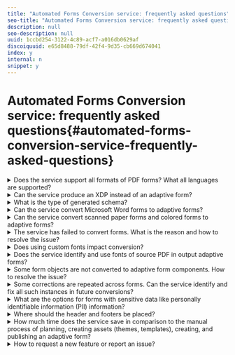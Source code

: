 ```yaml
---
title: "Automated Forms Conversion service: frequently asked questions"
seo-title: "Automated Forms Conversion service: frequently asked questions"
description: null
seo-description: null
uuid: 1ccbd254-3122-4c89-acf7-a016db0629af
discoiquuid: e65d8488-79df-42f4-9d35-cb669d674041
index: y
internal: n
snippet: y
---
```


# Automated Forms Conversion service: frequently asked questions{#automated-forms-conversion-service-frequently-asked-questions}

<details> 
 <summary>Does the service support all formats of PDF forms? What all languages are supported?</summary> 
 <ul> 
  <li>The service can convert non-interactive PDF forms into adaptive forms. It has limited support for AcroForms and XFA-based PDF forms. The service does not support scanned forms.<br /> </li> 
  <li>The service converts only English-languag forms to adaptive forms. You can translate converted adaptive forms to another language using <a href="https://chl-author-preview.corp.adobe.com/content/help/en/experience-manager/6-4/forms/using/using-aem-translation-workflow-to-localize-adaptive-forms.html">AEM translation workflow</a>.</li> 
 </ul> 
 <p>We are regularly adding support for other source types. Keep the <a href="../../../forms/using/wip/aem-forms-automated-forms-conversion-service-beta.md">What’s supported</a> section on your watchlist for a regular update on newly added features and capabilities.</p> 
</details>

<details> 
 <summary>Can the service produce an XDP instead of an adaptive form? </summary> 
 <p>The service does not produce an XDP output for the time being. We are regularly adding features and to the service. Keep the <a href="../../../forms/using/wip/aem-forms-automated-forms-conversion-service-beta.md">What’s supported</a> section on your watchlist for a regular update on newly added features and capabilities.</p> 
</details>

<details> 
 <summary>What is the type of generated schema?</summary> 
 <p>The service generates JSON schema.</p> 
</details>

<details> 
 <summary>Can the service convert Microsoft Word forms to adaptive forms? </summary> 
 <p>No, the service does not convert Microsoft Word forms to adaptive forms. You can save a Microsoft Word forms as PDF and convert the PDF to an adaptive form.</p> 
</details>

<details> 
 <summary>Can the service convert scanned paper forms and colored forms to adaptive forms?</summary> 
 <p>The service can convert non-interactive PDF forms to adaptive forms. It has limited support for AcroForms and XFA-based PDF forms. Scanned forms and colored forms are not supported for the time being. We are regularly adding features and to the service. Keep the <a href="../../../forms/using/wip/aem-forms-automated-forms-conversion-service-beta.md">What’s supported</a> section on your watchlist for a regular update on newly added features and capabilities.</p> 
</details>

<details> 
 <summary>The service has failed to convert forms. What is the reason and how to resolve the issue?</summary> 
 <p>The most common reasons for the service to fail are:</p> 
 <ul> 
  <li>Secured PDF forms are provided for the conversion. Do not use password protected, Document Security protected, or any other protected PDF forms for conversion.</li> 
  <li>Internet connection is interrupted. Ensure that you are connected to the internet during the conversion.</li> 
  <li>Service URL is not provided or provided service URL is incorrect. Specify correct service URL in the cloud configuration.</li> 
 </ul> 
</details>

<details> 
 <summary>Does using custom fonts impact conversion?</summary> 
 <p>When a non-interactive PDF form is converted to an adaptive form, to improve the quality of conversion, the fonts are embedded in the PDF form. The support for embedding fonts is restricted to non-interactive PDF forms. To optimize the conversion of AcroForm and XFA-based PDF forms, fallback fonts are used.</p> 
 <p>Only forms available in the custom fonts directory listed in the <strong><span class="uicontrol">Customer fonts directory</span></strong> field of the <strong><span class="uicontrol">CQ-DAM-Handler-Gibson Font Manager Service</span></strong> configuration are embedded in non-interactive PDF form.</p> 
 <p> </p> 
</details>

<details> 
 <summary>Does the service identify and use fonts of source PDF in output adaptive forms?</summary> 
 <p>Adaptive forms use <a href="../../../forms/using/themes.md">themes to style a form</a>. The service uses the fonts and font styles specified in the theme applied during the conversion. You can change fonts and font styles of the theme to provide a distinct look and feel to the fonts of an adaptive form.</p> 
</details>

<details> 
 <summary>Some form objects are not converted to adaptive form components. How to resolve the issue?</summary> 
 <p>Automated Forms Conversion service is trained on a large set of forms. However, there are some fields and styles in PDF forms which are easily visible to the human eye but difficult to understand for the service. The service can fail to identify such fields. You can use the <a href="../../../forms/using/wip/review-correct-ui-edited.md" target="_blank">Review and Correct</a> editor to help identify missing or incorrectly identified fields. For example, if a choice group is identified as a panel or a text box is not identified. You can use the Review and Correct editor make improvements and regenerate the adaptive form to get an output closer to the desired experience.</p> 
</details>

<details> 
 <summary>Some corrections are repeated across forms. Can the service identify and fix all such instances in future conversions? </summary> 
 <ul> 
  <li>You can share such patterns with Adobe and opt in to the program where you share your forms with Adobe to improve the accuracy of the service. Once you provide the permission, the service is trained on your forms and patterns. It helps improve the accuracy and fix patterns in future conversions.</li> 
  <li>You can also use meta-model to map the form objects to adaptive form component of your choice and pre-configure validations, rules, data patterns, help text, and accessibility properties for the components. All the specified properties are applied during the conversion. For example, one set of your forms provide combo box to select a hospital and other set provides radio buttons to select a hospital. You can use meta-model to decide, after the conversion, all hospital fields are represented as drop-down list component in the adaptive form.</li> 
 </ul> 
</details>

<details> 
 <summary>What are the options for forms with sensitive data like personally identifiable information (PII) information?</summary> 
 <p>The service supports only blank or unfilled forms. Do not upload filled forms or forms with personally identifiable information (PII) .<br /> </p> 
</details>

<details> 
 <summary>Where should the header and footers be placed?</summary> 
 <p>Place header and footer in adaptive forms template. If your form has header and footer, the service detects and replaces these header and footer during the conversion with header and footer available in adaptive form template. If any extra header or footer is included in the adaptive form, you can use the <a href="../../../forms/using/wip/review-correct-ui-edited.md">Review and Correct</a> editor to fix or remove such header or footer.</p> 
</details>

<details> 
 <summary>How much time does the service save in comparison to the manual process of planning, creating assets (themes, templates), creating, and publishing an adaptive form? </summary> 
 <p>The amount of time depends on the size, complexity, and various other factors. In general, in comparison to the manual process of planning, creating assets (themes, templates), and creating an adaptive form, the conversion service has forms ready for deployment in a production environment in almost half time. The service saves approximately 50% of your time in comparison to manual process. </p> 
</details>

<details> 
 <summary>How to request a new feature or report an issue?</summary> 
 <p>Contact Adobe Support to request a feature or to report a bug.</p> 
 <p>During the beta phase, Adobe support can log a JIRA issue on with the following details to report an issue:</p> 
 <table border="1" cellpadding="1" cellspacing="0" width="100%"> 
  <tbody> 
   <tr> 
    <td>JIRA field</td> 
    <td>Options and Description</td> 
   </tr> 
   <tr> 
    <td>Project</td> 
    <td> 
     <ul> 
      <li>CQ: Use the CQ<strong> </strong>project to report bug or improvements in the conversion service.</li> 
      <li>CQDOC: Use the CQDOC<strong> </strong>project to report bug or improvements in the documentation.</li> 
     </ul> </td> 
   </tr> 
   <tr> 
    <td>Issue Type</td> 
    <td> 
     <ul> 
      <li>Bug: Use the Bug issue type when the behavior is not as expected or documented instructions are incorrect.</li> 
      <li>Improvement: Use the Improvement issue type when a key aspect of the feature is missing and should be provided or documented instructions are insufficient to understand or use the feature. </li> 
     </ul> </td> 
   </tr> 
   <tr> 
    <td>Component<br /> </td> 
    <td>Forms - Sensei</td> 
   </tr> 
   <tr> 
    <td>FixVersion<br /> </td> 
    <td>AFF 1.0.0 L&amp;lt;xx&amp;gt;, where &amp;lt;xx&amp;gt; is the version number of the <a href="https://wiki.corp.adobe.com/pages/viewpage.action?spaceKey=lc&amp;title=Automated+Forms+Conversion+Service+Beta+-+Latest+Builds">release</a>. </td> 
   </tr> 
   <tr> 
    <td>Label<br /> </td> 
    <td>Flamingo-BETA</td> 
   </tr> 
   <tr> 
    <td>Description</td> 
    <td>Provide the following information in the description field:<br /> 
     <ul> 
      <li>Problem statement</li> 
      <li>Steps to reproduce the issue<br /> </li> 
      <li>Actual result of the conversion<br /> </li> 
      <li>Expected result of the conversion<br /> </li> 
      <li>Attach collaterals or provide links to download</li> 
     </ul> </td> 
   </tr> 
  </tbody> 
 </table> 
</details>

